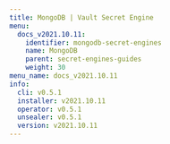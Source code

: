 ```yaml
---
title: MongoDB | Vault Secret Engine
menu:
  docs_v2021.10.11:
    identifier: mongodb-secret-engines
    name: MongoDB
    parent: secret-engines-guides
    weight: 30
menu_name: docs_v2021.10.11
info:
  cli: v0.5.1
  installer: v2021.10.11
  operator: v0.5.1
  unsealer: v0.5.1
  version: v2021.10.11
---
```


